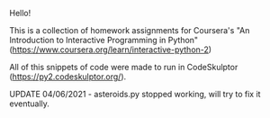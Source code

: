 Hello!

This is a collection of homework assignments for Coursera's "An Introduction to Interactive Programming in Python" (https://www.coursera.org/learn/interactive-python-2)

All of this snippets of code were made to run in CodeSkulptor (https://py2.codeskulptor.org/).

UPDATE 04/06/2021 - asteroids.py stopped working, will try to fix it eventually.
